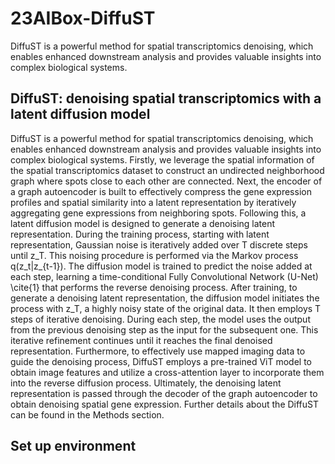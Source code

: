 # 23AIBox-DiffuST
DiffuST is a powerful method for spatial transcriptomics denoising, which enables enhanced downstream analysis and provides valuable insights into complex biological systems.
## DiffuST: denoising spatial transcriptomics with a latent diffusion model
DiffuST is a powerful method for spatial transcriptomics denoising, which enables enhanced downstream analysis and provides valuable insights into complex biological systems. Firstly, we leverage the spatial information of the spatial transcriptomics dataset to construct an undirected neighborhood graph where spots close to each other are connected. Next, the encoder of a graph autoencoder is built to effectively compress the gene expression profiles and spatial similarity into a latent representation by iteratively aggregating gene expressions from neighboring spots. Following this, a latent diffusion model is designed to generate a denoising latent representation. During the training process, starting with latent representation, Gaussian noise is iteratively added over T discrete steps until z_T. This noising procedure is performed via the Markov process q(z_t|z_{t-1}). The diffusion model is trained to predict the noise added at each step, learning a time-conditional Fully Convolutional Network (U-Net) \cite{1} that performs the reverse denoising process. After training, to generate a denoising latent representation, the diffusion model initiates the process with z_T, a highly noisy state of the original data. It then employs T steps of iterative denoising. During each step, the model uses the output from the previous denoising step as the input for the subsequent one. This iterative refinement continues until it reaches the final denoised representation. Furthermore, to effectively use mapped imaging data to guide the denoising process, DiffuST employs a pre-trained ViT model to obtain image features and utilize a cross-attention layer to incorporate them into the reverse diffusion process. Ultimately, the denoising latent representation is passed through the decoder of the graph autoencoder to obtain denoising spatial gene expression. Further details about the DiffuST can be found in the Methods section.
## Set up environment
